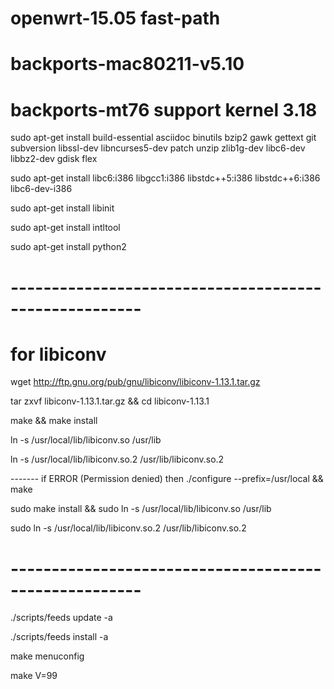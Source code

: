 # openwrt-15.05 fast-path 

# backports-mac80211-v5.10
# backports-mt76 support kernel 3.18

sudo apt-get install build-essential asciidoc binutils bzip2 gawk gettext git subversion libssl-dev libncurses5-dev patch unzip zlib1g-dev libc6-dev libbz2-dev gdisk flex

sudo apt-get install libc6:i386 libgcc1:i386 libstdc++5:i386 libstdc++6:i386 libc6-dev-i386

sudo apt-get install libinit

sudo apt-get install intltool

sudo apt-get install python2

# ------------------------------------------------------
# for libiconv
wget http://ftp.gnu.org/pub/gnu/libiconv/libiconv-1.13.1.tar.gz

tar zxvf libiconv-1.13.1.tar.gz && cd libiconv-1.13.1

make && make install

ln -s /usr/local/lib/libiconv.so /usr/lib

ln -s /usr/local/lib/libiconv.so.2 /usr/lib/libiconv.so.2

------- if ERROR (Permission denied) then
./configure --prefix=/usr/local && make

sudo make install && sudo ln -s /usr/local/lib/libiconv.so /usr/lib

sudo ln -s /usr/local/lib/libiconv.so.2 /usr/lib/libiconv.so.2


# ------------------------------------------------------

./scripts/feeds update -a

./scripts/feeds install -a

make menuconfig

make V=99


